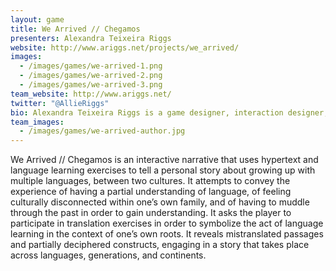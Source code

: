 ```yaml
---
layout: game
title: We Arrived // Chegamos
presenters: Alexandra Teixeira Riggs
website: http://www.ariggs.net/projects/we_arrived/
images:
  - /images/games/we-arrived-1.png
  - /images/games/we-arrived-2.png
  - /images/games/we-arrived-3.png
team_website: http://www.ariggs.net/
twitter: "@AllieRiggs"
bio: Alexandra Teixeira Riggs is a game designer, interaction designer, and new media artist originally from New York. She is a recent graduate of the Digital Arts and New Media MFA program at UC Santa Cruz, and she holds a BFA with a concentration in Information Science from Cornell University. She creates interfaces and websites for interactive playable experiences, working within the intersections of UX/UI design, game development, writing, illustration, and new media art.
team_images:
  - /images/games/we-arrived-author.jpg
---
```

We Arrived // Chegamos is an interactive narrative that uses hypertext and language learning exercises to tell a personal story about growing up with multiple languages, between two cultures. It attempts to convey the experience of having a partial understanding of language, of feeling culturally disconnected within one’s own family, and of having to muddle through the past in order to gain understanding. It asks the player to participate in translation exercises in order to symbolize the act of language learning in the context of one’s own roots. It reveals mistranslated passages and partially deciphered constructs, engaging in a story that takes place across languages, generations, and continents.
